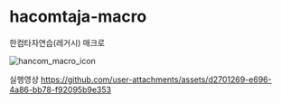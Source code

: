 # hacomtaja-macro
한컴타자연습(레거시) 매크로

![hancom_macro_icon](https://github.com/user-attachments/assets/b66ee6fe-956a-47e8-a676-7b5fdcda6d61) 

실행영상
https://github.com/user-attachments/assets/d2701269-e696-4a86-bb78-f92095b9e353
